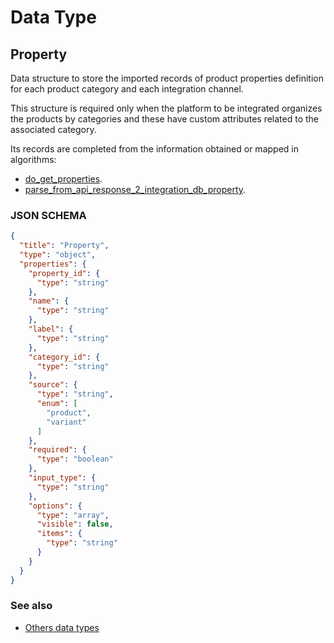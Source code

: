 # Data Type

## Property

Data structure to store the imported records of product properties definition for each product category and each
integration channel.

This structure is required only when the platform to be integrated organizes the products by categories and these have
custom attributes related to the associated category.

Its records are completed from the information obtained or mapped in algorithms: 

* [do_get_properties](../action-algorithms/do_get_properties.md).
* [parse_from_api_response_2_integration_db_property](../parser-algorithms/parse_from_api_response_2_integration_db_property.md).

    
### JSON SCHEMA
```json
{
  "title": "Property",
  "type": "object",
  "properties": {
    "property_id": {
      "type": "string"
    },
    "name": {
      "type": "string"
    },
    "label": {
      "type": "string"
    },
    "category_id": {
      "type": "string"
    },
    "source": {
      "type": "string",
      "enum": [
        "product",
        "variant"
      ]
    },
    "required": {
      "type": "boolean"
    },
    "input_type": {
      "type": "string"
    },
    "options": {
      "type": "array",
      "visible": false,
      "items": {
        "type": "string"
      }
    }
  }
}
```

### See also
* [Others data types](overview?id=Property)